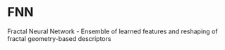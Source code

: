 # FNN
Fractal Neural Network - Ensemble of learned features and reshaping of fractal geometry-based descriptors
